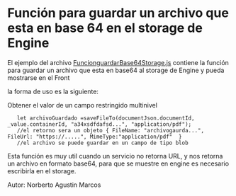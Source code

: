 # Función para guardar un archivo que esta en base 64 en el storage de Engine

El ejemplo del archivo [FuncionguardarBase64Storage.js](FuncionguardarBase64Storage.js) contiene la función para guardar un archivo que esta en base64 al storage de Engine y pueda mostrarse en el Front

la forma de uso es la siguiente:

Obtener el valor de un campo restringido multinivel
```
   let archivoGuardado =saveFileTo(documentJson.documentId, _value.containerId, "a34xsdfdafsd...", "application/pdf");
   //el retorno sera un objeto { FileName: "archivogaurda...", FileUrl: "https://.....", MimeType:"application/pdf"  }
   //el archivo se puede guardar en un campo de tipo blob
```

Esta función es muy util cuando un servicio no retorna URL, y nos retorna un archivo en formato base64, para que se muestre en engine es necesario escribirla en el storage.

Autor: Norberto Agustin Marcos